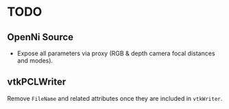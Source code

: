 # TODO

## OpenNi Source

* Expose all parameters via proxy (RGB & depth camera focal distances and modes).

## vtkPCLWriter

Remove `FileName` and related attributes once they are included in `vtkWriter`.

